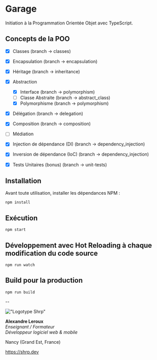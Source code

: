 # Garage

Initiation à la Programmation Orientée Objet avec TypeScript.

## Concepts de la POO

- [x] Classes (branch -> classes)
- [x] Encapsulation (branch -> encapsulation)
- [x] Héritage (branch -> inheritance)
- [x] Abstraction
  - [x] Interface (branch -> polymorphism)
  - [ ] Classe Abstraite (branch -> abstract_class)
  - [x] Polymorphisme (branch -> polymorphism)
- [x] Délégation (branch -> delegation)
- [x] Composition (branch -> composition)
- [ ] Médiation
- [x] Injection de dépendance (DI) (branch -> dependency_injection)
- [x] Inversion de dépendance (IoC) (branch -> dependency_injection)

- [x] Tests Unitaires (bonus) (branch -> unit-tests)

## Installation

Avant toute utilisation, installer les dépendances NPM :

`npm install`

## Exécution

`npm start`

## Développement avec Hot Reloading à chaque modification du code source

`npm run watch`

## Build pour la production

`npm run build`

--

!["Logotype Shrp"](https://shrp.dev/images/shrp.png)

__Alexandre Leroux__  
_Enseignant / Formateur_  
_Développeur logiciel web & mobile_

Nancy (Grand Est, France)

<https://shrp.dev>
